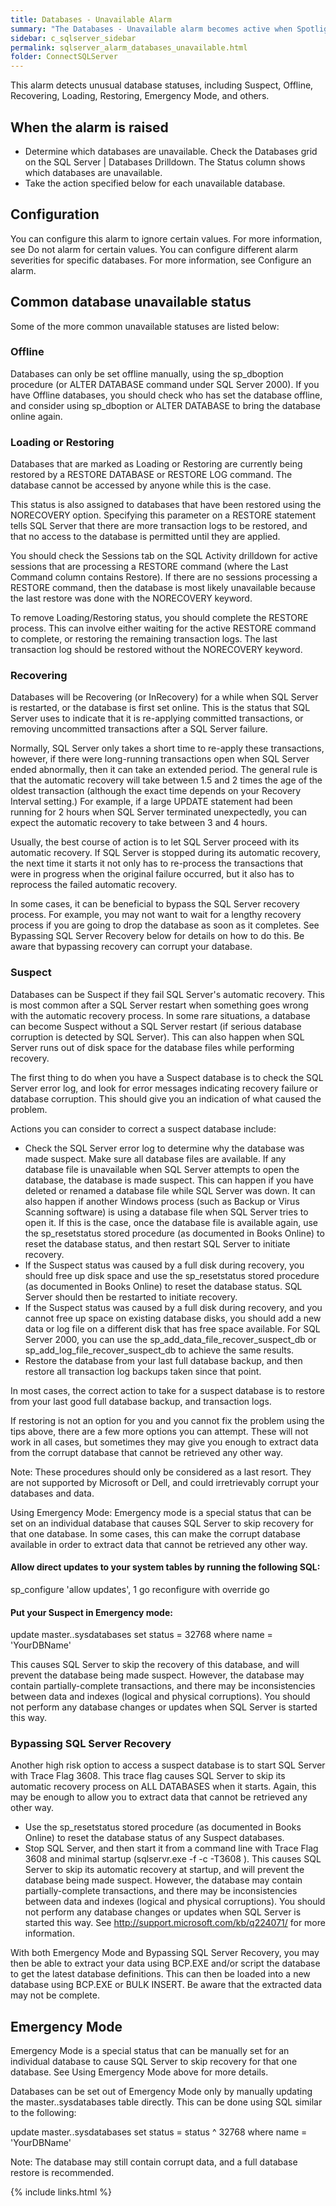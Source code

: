 ```yaml
---
title: Databases - Unavailable Alarm
summary: "The Databases - Unavailable alarm becomes active when Spotlight on SQL Server detects that a SQL Server database is not available for reading. Users attempting to access an unavailable database will receive an error message."
sidebar: c_sqlserver_sidebar
permalink: sqlserver_alarm_databases_unavailable.html
folder: ConnectSQLServer
---
```



This alarm detects unusual database statuses, including Suspect, Offline, Recovering, Loading, Restoring, Emergency Mode, and others.

## When the alarm is raised

* Determine which databases are unavailable. Check the Databases grid on the SQL Server \| Databases Drilldown. The Status column shows which databases are unavailable.
* Take the action specified below for each unavailable database.

## Configuration

You can configure this alarm to ignore certain values. For more information, see Do not alarm for certain values.
You can configure different alarm severities for specific databases. For more information, see Configure an alarm.

## Common database unavailable status

Some of the more common unavailable statuses are listed below:

### Offline

Databases can only be set offline manually, using the sp_dboption procedure (or ALTER DATABASE command under SQL Server 2000). If you have Offline databases, you should check who has set the database offline, and consider using sp_dboption or ALTER DATABASE to bring the database online again.

### Loading or Restoring

Databases that are marked as Loading or Restoring are currently being restored by a RESTORE DATABASE or RESTORE LOG command. The database cannot be accessed by anyone while this is the case.

This status is also assigned to databases that have been restored using the NORECOVERY option. Specifying this parameter on a RESTORE statement tells SQL Server that there are more transaction logs to be restored, and that no access to the database is permitted until they are applied.

You should check the Sessions tab on the SQL Activity drilldown for active sessions that are processing a RESTORE command (where the Last Command column contains Restore). If there are no sessions processing a RESTORE command, then the database is most likely unavailable because the last restore was done with the NORECOVERY keyword.

To remove Loading/Restoring status, you should complete the RESTORE process. This can involve either waiting for the active RESTORE command to complete, or restoring the remaining transaction logs. The last transaction log should be restored without the NORECOVERY keyword.

### Recovering

Databases will be Recovering (or InRecovery) for a while when SQL Server is restarted, or the database is first set online. This is the status that SQL Server uses to indicate that it is re-applying committed transactions, or removing uncommitted transactions after a SQL Server failure.

Normally, SQL Server only takes a short time to re-apply these transactions, however, if there were long-running transactions open when SQL Server ended abnormally, then it can take an extended period. The general rule is that the automatic recovery will take between 1.5 and 2 times the age of the oldest transaction (although the exact time depends on your Recovery Interval setting.) For example, if a large UPDATE statement had been running for 2 hours when SQL Server terminated unexpectedly, you can expect the automatic recovery to take between 3 and 4 hours.

Usually, the best course of action is to let SQL Server proceed with its automatic recovery. If SQL Server is stopped during its automatic recovery, the next time it starts it not only has to re-process the transactions that were in progress when the original failure occurred, but it also has to reprocess the failed automatic recovery.

In some cases, it can be beneficial to bypass the SQL Server recovery process. For example, you may not want to wait for a lengthy recovery process if you are going to drop the database as soon as it completes. See Bypassing SQL Server Recovery below for details on how to do this. Be aware that bypassing recovery can corrupt your database.

### Suspect

Databases can be Suspect if they fail SQL Server's automatic recovery. This is most common after a SQL Server restart when something goes wrong with the automatic recovery process. In some rare situations, a database can become Suspect without a SQL Server restart (if serious database corruption is detected by SQL Server). This can also happen when SQL Server runs out of disk space for the database files while performing recovery.

The first thing to do when you have a Suspect database is to check the SQL Server error log, and look for error messages indicating recovery failure or database corruption. This should give you an indication of what caused the problem.

Actions you can consider to correct a suspect database include:

* Check the SQL Server error log to determine why the database was made suspect.
Make sure all database files are available. If any database file is unavailable when SQL Server attempts to open the database, the database is made suspect. This can happen if you have deleted or renamed a database file while SQL Server was down. It can also happen if another Windows process (such as Backup or Virus Scanning software) is using a database file when SQL Server tries to open it. If this is the case, once the database file is available again, use the sp_resetstatus stored procedure (as documented in Books Online) to reset the database status, and then restart SQL Server to initiate recovery.
* If the Suspect status was caused by a full disk during recovery, you should free up disk space and use the sp_resetstatus stored procedure (as documented in Books Online) to reset the database status. SQL Server should then be restarted to initiate recovery.
* If the Suspect status was caused by a full disk during recovery, and you cannot free up space on existing database disks, you should add a new data or log file on a different disk that has free space available. For SQL Server 2000, you can use the sp_add_data_file_recover_suspect_db or sp_add_log_file_recover_suspect_db to achieve the same results.
* Restore the database from your last full database backup, and then restore all transaction log backups taken since that point.

In most cases, the correct action to take for a suspect database is to restore from your last good full database backup, and transaction logs.

If restoring is not an option for you and you cannot fix the problem using the tips above, there are a few more options you can attempt. These will not work in all cases, but sometimes they may give you enough to extract data from the corrupt database that cannot be retrieved any other way.

Note: These procedures should only be considered as a last resort. They are not supported by Microsoft or Dell, and could irretrievably corrupt your databases and data.

Using Emergency Mode: Emergency mode is a special status that can be set on an individual database that causes SQL Server to skip recovery for that one database.  In some cases, this can make the corrupt database available in order to extract data that cannot be retrieved any other way.

#### Allow direct updates to your system tables by running the following SQL:

sp_configure 'allow updates', 1
go
reconfigure with override
go

#### Put your Suspect in Emergency mode:

update master..sysdatabases
set status = 32768
where name = 'YourDBName'

This causes SQL Server to skip the recovery of this database, and will prevent the database being made suspect. However, the database may contain partially-complete transactions, and there may be inconsistencies between data and indexes (logical and physical corruptions). You should not perform any database changes or updates when SQL Server is started this way.

### Bypassing SQL Server Recovery

Another high risk option to access a suspect database is to start SQL Server with Trace Flag 3608. This trace flag causes SQL Server to skip its automatic recovery process on ALL DATABASES when it starts. Again, this may be enough to allow you to extract data that cannot be retrieved any other way.

* Use the sp_resetstatus stored procedure (as documented in Books Online) to reset the database status of any Suspect databases.
* Stop SQL Server, and then start it from a command line with Trace Flag 3608 and minimal startup (sqlservr.exe -f -c -T3608 ). This causes SQL Server to skip its automatic recovery at startup, and will prevent the database being made suspect. However, the database may contain partially-complete transactions, and there may be inconsistencies between data and indexes (logical and physical corruptions). You should not perform any database changes or updates when SQL Server is started this way. See http://support.microsoft.com/kb/q224071/ for more information.

With both Emergency Mode and Bypassing SQL Server Recovery, you may then be able to extract your data using BCP.EXE and/or script the database to get the latest database definitions.  This can then be loaded into a new database using BCP.EXE or BULK INSERT.  Be aware that the extracted data may not be complete.

## Emergency Mode

Emergency Mode is a special status that can be manually set for an individual database to cause SQL Server to skip recovery for that one database. See Using Emergency Mode above for more details.

Databases can be set out of Emergency Mode only by manually updating the master..sysdatabases table directly. This can be done using SQL similar to the following:

update master..sysdatabases
set status = status ^ 32768
where name = 'YourDBName'


 Note: The database may still contain corrupt data, and a full database restore is recommended.

 {% include links.html %}
